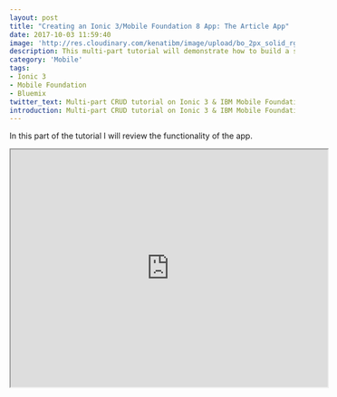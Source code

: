 ```yaml
---
layout: post
title: "Creating an Ionic 3/Mobile Foundation 8 App: The Article App"
date: 2017-10-03 11:59:40
image: 'http://res.cloudinary.com/kenatibm/image/upload/bo_2px_solid_rgb:dddddd/v1506035859/Developer%20Day/blog%202017/2017-09-21.png'
description: This multi-part tutorial will demonstrate how to build a simple CRUD Ionic 3 and IBM Mobile Foundation Application.
category: 'Mobile'
tags:
- Ionic 3
- Mobile Foundation
- Bluemix
twitter_text: Multi-part CRUD tutorial on Ionic 3 & IBM Mobile Foundation.
introduction: Multi-part CRUD tutorial on Ionic 3 & IBM Mobile Foundation.
---
```


In this part of the tutorial I will review the functionality of the app.

<iframe width="560" height="420" src="http://www.youtube.com/embed/K4CFGNWpQJA?color=white&theme=light"></iframe>
